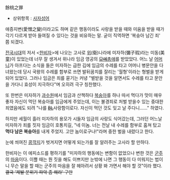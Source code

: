 餘桃之罪

  * 상위항목 : [사자성어](%EC%82%AC%EC%9E%90%EC%84%B1%EC%96%B4.md)  

애증지변(愛憎之變)이라고도 하며 같은 행동이라도 사랑을 받을 때와 미움을 받을 때가 각기 다르게 받아 들여질 수 있다는 것을 비유하는 말.
굳이 직역하면 '복숭아 남긴 죄' 쯤 되겠다.

[전국시대](%EC%A0%84%EA%B5%AD%EC%8B%9C%EB%8C%80.md)의 저서
<[한비자](%ED%95%9C%EB%B9%84%EC%9E%90.md)>에 나오는 고사로 [위](%EC%9C%84.md)(衛)나라에
미자하(彌子瑕)라는 미동(美童)이 있었는데 너무 잘 생겨서 위나라 임금 영공의
<del>[모에](%EB%AA%A8%EC%97%90.md)</del>[총애](%EB%82%A8%EC%83%89.md)를 받았았다.
어느 날 [어머니](%EC%96%B4%EB%A8%B8%EB%8B%88.md)가 아프다는 소식을 들은 미자하는 급한 김에 임금의 수레를
타고 어머니 병문안을 다녀왔는데 당시 국왕의 수레를 함부로 쓰면 발뒤꿈치를 잘리는 '월형'이라는 형벌을 받게 되어 있었다. 그러나 임금은
죄를 묻기는 커녕 "벌받을 것을 알면서도 수레를 타고 문안을 가다니 효성이 지극하다"며 오히려 극구 칭찬했다.

또 한번은 미자하가 [과수원](%EA%B3%BC%EC%88%98%EC%9B%90.md)에서 임금과 산책하다
[복숭아](%EB%B3%B5%EC%88%AD%EC%95%84.md)를 하나 따서 먹다가 맛이 매우 좋자 자신이 먹던 복숭아를 임금에게
주었는데, 이는 불경죄로 처벌 받을수 있는 중대한 죄였음에도 되려 "나를 <del>[BL](BL.md)</del>사랑함이로다. 자신이
먹던 것도 잊고 날 주다니……" 하였다.

하지만 세월이 흘러 미자하의 용모가 시들자 임금의 사랑도 식어갔는데, 그러던 어느날 미자하가 죄를 짓자 임금이 호통치길, "네 이놈. 너는
전날 내 수레를 함부로 훔쳐 탔고 **먹다 남은 복숭아**를 내게 주었지. 고얀 놈이로구나!"라며 중한 벌을 내렸다고 한다.

눈에 씌여진 [콩깍지](%EC%BD%A9%EA%B9%8D%EC%A7%80.md)가 벗겨지면 어떻게 되는가를 잘 알려주는 고사라 할
만하다.

한비자는 이 에피소드를 평하기를 "미자하의 행동에는 변함이 없었으나 변한 것은 [군주](%EA%B5%B0%EC%A3%BC.md)의
[마음](%EB%A7%88%EC%9D%8C.md)이다. 이쁠 때는 뭔 짓을 해도 이쁘지만 눈밖에 나면 그 행동이 다 미워지는 법이니
무슨 말을 할 때는 군주의 마음을 잘 헤아려서 상황 봐 가면서 해야 할 것"이라 했다. <del>결국 '제발 분위기 파악 좀 해라'
구만</del>

